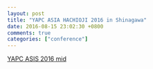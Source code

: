 ```yaml
---
layout: post
title: "YAPC ASIA HACHIOJI 2016 in Shinagawa"
date: 2016-08-15 23:02:30 +0800
comments: true
categories: ["conference"]
---
```



<!-- more -->

[YAPC ASIS 2016 mid]

[YAPC ASIS 2016 mid]:http://yapcasia8oji-2016mid.hachiojipm.org/